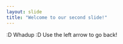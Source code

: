 ```yaml
---
layout: slide
title: "Welcome to our second slide!"
---
```

:D Whadup :D
Use the left arrow to go back!
